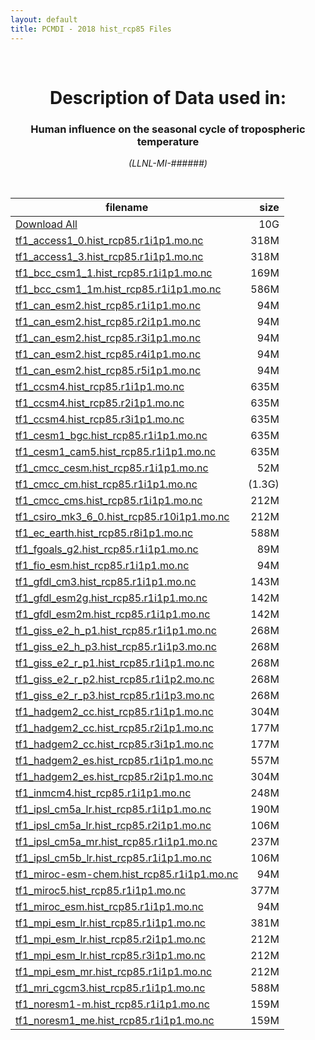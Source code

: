 ```yaml
---
layout: default
title: PCMDI - 2018 hist_rcp85 Files
---
```


<br>
<center>
    <p>
        <h1>Description of Data used in:</h1>
        <h3>Human influence on the seasonal cycle of tropospheric temperature</h3>
    </p>
    <p><em>(LLNL-MI-######)</em></p>
</center>
<br>

filename | size
   ---   | ---:
[Download All](2018_hist_rcp85.tar.gz) | 10G
[tf1_access1_0.hist_rcp85.r1i1p1.mo.nc](tf1_access1_0.hist_rcp85.r1i1p1.mo.nc) | 318M
[tf1_access1_3.hist_rcp85.r1i1p1.mo.nc](tf1_access1_3.hist_rcp85.r1i1p1.mo.nc) | 318M
[tf1_bcc_csm1_1.hist_rcp85.r1i1p1.mo.nc](tf1_bcc_csm1_1.hist_rcp85.r1i1p1.mo.nc) | 169M
[tf1_bcc_csm1_1m.hist_rcp85.r1i1p1.mo.nc](tf1_bcc_csm1_1m.hist_rcp85.r1i1p1.mo.nc) | 586M
[tf1_can_esm2.hist_rcp85.r1i1p1.mo.nc](tf1_can_esm2.hist_rcp85.r1i1p1.mo.nc) |  94M
[tf1_can_esm2.hist_rcp85.r2i1p1.mo.nc](tf1_can_esm2.hist_rcp85.r2i1p1.mo.nc) |  94M
[tf1_can_esm2.hist_rcp85.r3i1p1.mo.nc](tf1_can_esm2.hist_rcp85.r3i1p1.mo.nc) |  94M
[tf1_can_esm2.hist_rcp85.r4i1p1.mo.nc](tf1_can_esm2.hist_rcp85.r4i1p1.mo.nc) |  94M
[tf1_can_esm2.hist_rcp85.r5i1p1.mo.nc](tf1_can_esm2.hist_rcp85.r5i1p1.mo.nc) |  94M
[tf1_ccsm4.hist_rcp85.r1i1p1.mo.nc](tf1_ccsm4.hist_rcp85.r1i1p1.mo.nc) | 635M
[tf1_ccsm4.hist_rcp85.r2i1p1.mo.nc](tf1_ccsm4.hist_rcp85.r2i1p1.mo.nc) | 635M
[tf1_ccsm4.hist_rcp85.r3i1p1.mo.nc](tf1_ccsm4.hist_rcp85.r3i1p1.mo.nc) | 635M
[tf1_cesm1_bgc.hist_rcp85.r1i1p1.mo.nc](tf1_cesm1_bgc.hist_rcp85.r1i1p1.mo.nc) | 635M
[tf1_cesm1_cam5.hist_rcp85.r1i1p1.mo.nc](tf1_cesm1_cam5.hist_rcp85.r1i1p1.mo.nc) | 635M
[tf1_cmcc_cesm.hist_rcp85.r1i1p1.mo.nc](tf1_cmcc_cesm.hist_rcp85.r1i1p1.mo.nc) |  52M
[tf1_cmcc_cm.hist_rcp85.r1i1p1.mo.nc](tf1_cmcc_cm.hist_rcp85.r1i1p1.mo.nc) | (1.3G)
[tf1_cmcc_cms.hist_rcp85.r1i1p1.mo.nc](tf1_cmcc_cms.hist_rcp85.r1i1p1.mo.nc) | 212M
[tf1_csiro_mk3_6_0.hist_rcp85.r10i1p1.mo.nc](tf1_csiro_mk3_6_0.hist_rcp85.r10i1p1.mo.nc) | 212M
[tf1_ec_earth.hist_rcp85.r8i1p1.mo.nc](tf1_ec_earth.hist_rcp85.r8i1p1.mo.nc) | 588M
[tf1_fgoals_g2.hist_rcp85.r1i1p1.mo.nc](tf1_fgoals_g2.hist_rcp85.r1i1p1.mo.nc) |  89M
[tf1_fio_esm.hist_rcp85.r1i1p1.mo.nc](tf1_fio_esm.hist_rcp85.r1i1p1.mo.nc) |  94M
[tf1_gfdl_cm3.hist_rcp85.r1i1p1.mo.nc](tf1_gfdl_cm3.hist_rcp85.r1i1p1.mo.nc) | 143M
[tf1_gfdl_esm2g.hist_rcp85.r1i1p1.mo.nc](tf1_gfdl_esm2g.hist_rcp85.r1i1p1.mo.nc) | 142M
[tf1_gfdl_esm2m.hist_rcp85.r1i1p1.mo.nc](tf1_gfdl_esm2m.hist_rcp85.r1i1p1.mo.nc) | 142M
[tf1_giss_e2_h_p1.hist_rcp85.r1i1p1.mo.nc](tf1_giss_e2_h_p1.hist_rcp85.r1i1p1.mo.nc) | 268M
[tf1_giss_e2_h_p3.hist_rcp85.r1i1p3.mo.nc](tf1_giss_e2_h_p3.hist_rcp85.r1i1p3.mo.nc) | 268M
[tf1_giss_e2_r_p1.hist_rcp85.r1i1p1.mo.nc](tf1_giss_e2_r_p1.hist_rcp85.r1i1p1.mo.nc) | 268M
[tf1_giss_e2_r_p2.hist_rcp85.r1i1p2.mo.nc](tf1_giss_e2_r_p2.hist_rcp85.r1i1p2.mo.nc) | 268M
[tf1_giss_e2_r_p3.hist_rcp85.r1i1p3.mo.nc](tf1_giss_e2_r_p3.hist_rcp85.r1i1p3.mo.nc) | 268M
[tf1_hadgem2_cc.hist_rcp85.r1i1p1.mo.nc](tf1_hadgem2_cc.hist_rcp85.r1i1p1.mo.nc) | 304M
[tf1_hadgem2_cc.hist_rcp85.r2i1p1.mo.nc](tf1_hadgem2_cc.hist_rcp85.r2i1p1.mo.nc) | 177M
[tf1_hadgem2_cc.hist_rcp85.r3i1p1.mo.nc](tf1_hadgem2_cc.hist_rcp85.r3i1p1.mo.nc) | 177M
[tf1_hadgem2_es.hist_rcp85.r1i1p1.mo.nc](tf1_hadgem2_es.hist_rcp85.r1i1p1.mo.nc) | 557M
[tf1_hadgem2_es.hist_rcp85.r2i1p1.mo.nc](tf1_hadgem2_es.hist_rcp85.r2i1p1.mo.nc) | 304M
[tf1_inmcm4.hist_rcp85.r1i1p1.mo.nc](tf1_inmcm4.hist_rcp85.r1i1p1.mo.nc) | 248M
[tf1_ipsl_cm5a_lr.hist_rcp85.r1i1p1.mo.nc](tf1_ipsl_cm5a_lr.hist_rcp85.r1i1p1.mo.nc) | 190M
[tf1_ipsl_cm5a_lr.hist_rcp85.r2i1p1.mo.nc](tf1_ipsl_cm5a_lr.hist_rcp85.r2i1p1.mo.nc) | 106M
[tf1_ipsl_cm5a_mr.hist_rcp85.r1i1p1.mo.nc](tf1_ipsl_cm5a_mr.hist_rcp85.r1i1p1.mo.nc) | 237M
[tf1_ipsl_cm5b_lr.hist_rcp85.r1i1p1.mo.nc](tf1_ipsl_cm5b_lr.hist_rcp85.r1i1p1.mo.nc) | 106M
[tf1_miroc-esm-chem.hist_rcp85.r1i1p1.mo.nc](tf1_miroc-esm-chem.hist_rcp85.r1i1p1.mo.nc) |  94M
[tf1_miroc5.hist_rcp85.r1i1p1.mo.nc](tf1_miroc5.hist_rcp85.r1i1p1.mo.nc) | 377M
[tf1_miroc_esm.hist_rcp85.r1i1p1.mo.nc](tf1_miroc_esm.hist_rcp85.r1i1p1.mo.nc) |  94M
[tf1_mpi_esm_lr.hist_rcp85.r1i1p1.mo.nc](tf1_mpi_esm_lr.hist_rcp85.r1i1p1.mo.nc) | 381M
[tf1_mpi_esm_lr.hist_rcp85.r2i1p1.mo.nc](tf1_mpi_esm_lr.hist_rcp85.r2i1p1.mo.nc) | 212M
[tf1_mpi_esm_lr.hist_rcp85.r3i1p1.mo.nc](tf1_mpi_esm_lr.hist_rcp85.r3i1p1.mo.nc) | 212M
[tf1_mpi_esm_mr.hist_rcp85.r1i1p1.mo.nc](tf1_mpi_esm_mr.hist_rcp85.r1i1p1.mo.nc) | 212M
[tf1_mri_cgcm3.hist_rcp85.r1i1p1.mo.nc](tf1_mri_cgcm3.hist_rcp85.r1i1p1.mo.nc) | 588M
[tf1_noresm1-m.hist_rcp85.r1i1p1.mo.nc](tf1_noresm1-m.hist_rcp85.r1i1p1.mo.nc) | 159M
[tf1_noresm1_me.hist_rcp85.r1i1p1.mo.nc](tf1_noresm1_me.hist_rcp85.r1i1p1.mo.nc) | 159M
